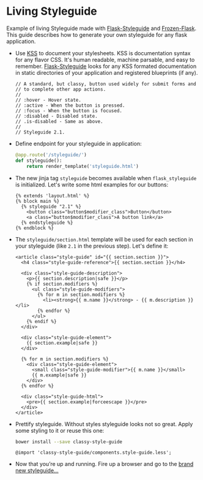 # Living Styleguide

Example of living Styleguide made with [Flask-Styleguide](https://github.com/vitalk/flask-styleguide)
and [Frozen-Flask](https://github.com/SimonSapin/Frozen-Flask/). This guide
describes how to generate your own styleguide for any flask application.

- Use [KSS](http://warpspire.com/kss/) to document your stylesheets. KSS is
  documentation syntax for any flavor CSS. It's human readable, machine
  parsable, and easy to remember. [Flask-Styleguide](https://github.com/vitalk/flask-styleguide)
  looks for any KSS formated documentation in static directories of your
  application and registered blueprints (if any). 

  ```less
  // A standard, but classy, button used widely for submit forms and
  // to complete other app actions.
  //
  // :hover - Hover state.
  // :active - When the button is pressed.
  // :focus - When the button is focused.
  // :disabled - Disabled state.
  // .is-disabled - Same as above.
  //
  // Styleguide 2.1.
  ```

- Define endpoint for your styleguide in application:

  ```python
  @app.route('/styleguide/')
  def styleguide():
      return render_template('styleguide.html')
  ```

- The new jinja tag `styleguide` becomes available when `flask_styleguide` is
  initialized. Let's write some html examples for our buttons:

  ```jinja
  {% extends 'layout.html' %}
  {% block main %}
    {% styleguide "2.1" %}
      <button class="button$modifier_class">Button</button>
      <a class="button$modifier_class">A button link</a>
    {% endstyleguide %}
  {% endblock %}
  ```

- The `styleguide/section.html` template will be used for each section in your
  styleguide (like `2.1` in the previous step). Let's define it:

  ```jinja
  <article class="style-guide" id="{{ section.section }}">
    <h4 class="style-guide-reference">{{ section.section }}</h4>

    <div class="style-guide-description">
      <p>{{ section.description|safe }}</p>
      {% if section.modifiers %}
        <ul class="style-guide-modifiers">
          {% for m in section.modifiers %}
            <li><strong>{{ m.name }}</strong> - {{ m.description }}</li>
          {% endfor %}
        </ul>
      {% endif %}
    </div>

    <div class="style-guide-element">
      {{ section.example|safe }}
    </div>

    {% for m in section.modifiers %}
      <div class="style-guide-element">
        <small class="style-guide-modifier">{{ m.name }}</small>
        {{ m.example|safe }}
      </div>
    {% endfor %}

    <div class="style-guide-html">
      <pre>{{ section.example|forceescape }}</pre>
    </div>
  </article>
  ```

- Prettify styleguide. Without styles styleguide looks not so great. Apply
  some styling to it or reuse this one:

  ```bash
  bower install --save classy-style-guide
  ```

  ```less
  @import 'classy-style-guide/components.style-guide.less';
  ```

- Now that you’re up and running. Fire up a browser and go to the
  [brand new styleguide...](https://vitalk.github.io/flask-styleguide-example)
